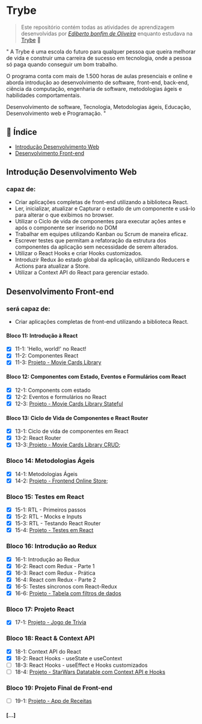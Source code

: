 # Trybe

> Este repositório contém todas as atividades de aprendizagem desenvolvidas por _[Ediberto bonfim de Oliveira](https://www.linkedin.com/in/ediberto-b-oliveira-872926178/)_ enquanto estudava na [Trybe](https://www.betrybe.com/) :rocket:

" A Trybe é uma escola do futuro para qualquer pessoa que queira
melhorar de vida e construir uma carreira de sucesso em tecnologia,
onde a pessoa só paga quando conseguir um bom trabalho.

O programa conta com mais de 1.500 horas de aulas presenciais e online e aborda
introdução ao desenvolvimento de software, front-end, back-end, ciência da computação,
engenharia de software, metodologias ágeis e habilidades comportamentais.

Desenvolvimento de software, Tecnologia, Metodologias ágeis, Educação, Desenvolvimento web e Programação. "

## :pushpin: Índice

- [Introdução Desenvolvimento Web](https://github.com/edibertooliveira/trybe-exercicios/tree/master/Fundamentos%20do%20Desenvolvimento%20Web)
- [Desenvolvimento Front-end](#Desenvolvimento-Front-end)

## Introdução Desenvolvimento Web

### capaz de:

- Criar aplicações completas de front-end utilizando a biblioteca React.
- Ler, inicializar, atualizar e Capturar o estado de um componente e usá-lo para alterar o que exibimos no browser.
- Utilizar o Ciclo de vida de componentes para executar ações antes e após o componente ser inserido no DOM
- Trabalhar em equipes utilizando Kanban ou Scrum de maneira eficaz.
- Escrever testes que permitam a refatoração da estrutura dos componentes da aplicação sem necessidade de serem alterados.
- Utilizar o React Hooks e criar Hooks customizados.
- Introduzir Redux ão estado global da aplicação, uitilizando Reducers e Actions para atualizar a Store.
- Utilizar a Context API do React para gerenciar estado.

## Desenvolvimento Front-end

### será capaz de:

- Criar aplicações completas de front-end utilizando a biblioteca React.

#### Bloco 11: Introdução à React

- [x] 11-1: 'Hello, world!' no React!
- [x] 11-2: Componentes React
- [x] 11-3: [Projeto - Movie Cards Library](https://github.com/tryber/sd-08-project-movie-cards-library/pull/9)

#### Bloco 12: Componentes com Estado, Eventos e Formulários com React

- [x] 12-1: Components com estado
- [x] 12-2: Eventos e formulários no React
- [x] 12-3: [Projeto - Movie Cards Library Stateful]()

#### Bloco 13: Ciclo de Vida de Componentes e React Router

- [x] 13-1: Ciclo de vida de componentes em React
- [x] 13-2: React Router
- [x] 13-3:[ Projeto - Movie Cards Library CRUD](https://github.com/tryber/sd-08-project-movie-cards-library-crud/pull/5);

### Bloco 14: Metodologias Ágeis

- [x] 14-1: Metodologias Ágeis
- [x] 14-2: [Projeto - Frontend Online Store](https://github.com/tryber/sd-08-project-frontend-online-store/pull/136);

### Bloco 15: Testes em React

 - [x] 15-1: RTL - Primeiros passos
 - [x] 15-2: RTL - Mocks e Inputs
 - [x] 15-3: RTL - Testando React Router
 - [x] 15-4: [Projeto - Testes em React](https://github.com/tryber/sd-08-project-react-testing-library/pull/5)

 ### Bloco 16: Introdução ao Redux

 - [x] 16-1: Introdução ao Redux
 - [x] 16-2: React com Redux - Parte 1
 - [x] 16-3: React com Redux - Prática
 - [x] 16-4: React com Redux - Parte 2
 - [x] 16-5: Testes síncronos com React-Redux
 - [x] 16-6: [Projeto - Tabela com filtros de dados](https://github.com/tryber/sd-08-project-trybewallet/pull/3)

 ### Bloco 17: Projeto React

 - [x] 17-1: [Projeto - Jogo de Trivia](https://github.com/tryber/sd-08-project-trivia-react-redux/pull/32)

 ### Bloco 18: React & Context API

 - [x] 18-1: Context API do React
 - [x] 18-2: React Hooks - useState e useContext
 - [ ] 18-3: React Hooks - useEffect e Hooks customizados
 - [ ] 18-4: [Projeto - StarWars Datatable com Context API e Hooks]()

 ### Bloco 19: Projeto Final de Front-end
 
 - [ ] 19-1: [Projeto - App de Receitas]()

#### [...]
